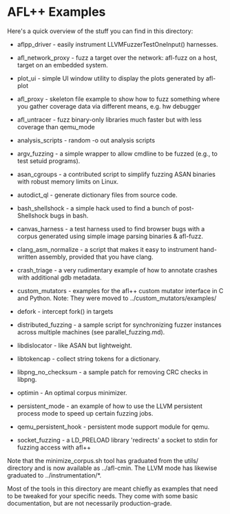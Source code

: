 # AFL++ Examples

Here's a quick overview of the stuff you can find in this directory:

  - aflpp_driver         - easily instrument LLVMFuzzerTestOneInput()
                           harnesses.

  - afl_network_proxy    - fuzz a target over the network: afl-fuzz on
                           a host, target on an embedded system.

  - plot_ui              - simple UI window utility to display the
                           plots generated by afl-plot

  - afl_proxy            - skeleton file example to show how to fuzz
                           something where you gather coverage data via
                           different means, e.g. hw debugger

  - afl_untracer         - fuzz binary-only libraries much faster but with
                           less coverage than qemu_mode

  - analysis_scripts     - random -o out analysis scripts

  - argv_fuzzing         - a simple wrapper to allow cmdline to be fuzzed
                           (e.g., to test setuid programs).

  - asan_cgroups         - a contributed script to simplify fuzzing ASAN
                           binaries with robust memory limits on Linux.

  - autodict_ql          - generate dictionary files from source code.

  - bash_shellshock      - a simple hack used to find a bunch of
                           post-Shellshock bugs in bash.

  - canvas_harness       - a test harness used to find browser bugs with a
                           corpus generated using simple image parsing
                           binaries & afl-fuzz.

  - clang_asm_normalize  - a script that makes it easy to instrument
                           hand-written assembly, provided that you have clang.

  - crash_triage         - a very rudimentary example of how to annotate crashes
                           with additional gdb metadata.

  - custom_mutators      - examples for the afl++ custom mutator interface in
                           C and Python. Note: They were moved to
                           ../custom_mutators/examples/

  - defork               - intercept fork() in targets

  - distributed_fuzzing  - a sample script for synchronizing fuzzer instances
                           across multiple machines (see parallel_fuzzing.md).

  - libdislocator        - like ASAN but lightweight.

  - libtokencap          - collect string tokens for a dictionary.

  - libpng_no_checksum   - a sample patch for removing CRC checks in libpng.

  - optimin              - An optimal corpus minimizer.

  - persistent_mode      - an example of how to use the LLVM persistent process
                           mode to speed up certain fuzzing jobs.

  - qemu_persistent_hook - persistent mode support module for qemu.

  - socket_fuzzing       - a LD_PRELOAD library 'redirects' a socket to stdin
                           for fuzzing access with afl++

Note that the minimize_corpus.sh tool has graduated from the utils/
directory and is now available as ../afl-cmin. The LLVM mode has likewise
graduated to ../instrumentation/*.

Most of the tools in this directory are meant chiefly as examples that need to
be tweaked for your specific needs. They come with some basic documentation,
but are not necessarily production-grade.
